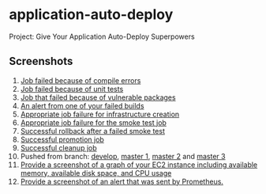# application-auto-deploy
Project: Give Your Application Auto-Deploy Superpowers

## Screenshots

1. [Job failed because of compile errors](images/SCREENSHOT01.png)
2. [Job failed because of unit tests](images/SCREENSHOT02.png)
3. [Job that failed because of vulnerable packages](images/SCREENSHOT03.png)
4. [An alert from one of your failed builds](images/SCREENSHOT04.png)
5. [Appropriate job failure for infrastructure creation](images/SCREENSHOT05.png)
6. [Appropriate job failure for the smoke test job](images/SCREENSHOT06.png)
7. [Successful rollback after a failed smoke test](images/SCREENSHOT07.png)
8. [Successful promotion job](images/SCREENSHOT08.png)
9. [Successful cleanup job](images/SCREENSHOT09.png)
10. Pushed from branch: [develop](images/SCREENSHOT10_develop.png), [master 1](images/SCREENSHOT10_master.png), [master 2](images/SCREENSHOT10_master_2.png) and [master 3](images/SCREENSHOT10_master_3.png)
11. [Provide a screenshot of a graph of your EC2 instance including available memory, available disk space, and CPU usage](images/SCREENSHOT11.png)
12. [Provide a screenshot of an alert that was sent by Prometheus.](images/SCREENSHOT12.png)
